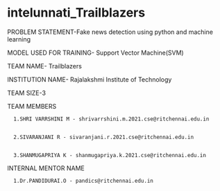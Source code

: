 # intelunnati_Trailblazers
PROBLEM STATEMENT-Fake news detection using python and machine learning

MODEL USED FOR TRAINING- Support Vector Machine(SVM)


TEAM NAME- Trailblazers


INSTITUTION NAME- Rajalakshmi Institute of Technology


TEAM SIZE-3


TEAM MEMBERS


      1.SHRI VARRSHINI M - shrivarrshini.m.2021.cse@ritchennai.edu.in

      
      2.SIVARANJANI R - sivaranjani.r.2021.cse@ritchennai.edu.in

      
      3.SHANMUGAPRIYA K - shanmugapriya.k.2021.cse@ritchennai.edu.in

      
INTERNAL MENTOR NAME


      1.Dr.PANDIDURAI.O - pandics@ritchennai.edu.in

